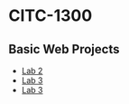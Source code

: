 # CITC-1300
<h2>Basic Web Projects</h2>

<ul>
    <li><a href="Lab2/index.html" target="_blank">Lab 2</a></li>
    <li><a href="Lab3/index.html" target="_blank">Lab 3</a></li>
    <li><a href="Lab4/index.html" target="_blank">Lab 3</a></li>
</ul>

